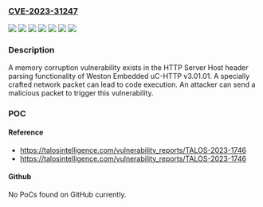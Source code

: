 ### [CVE-2023-31247](https://cve.mitre.org/cgi-bin/cvename.cgi?name=CVE-2023-31247)
![](https://img.shields.io/static/v1?label=Product&message=Cesium%20NET&color=blue)
![](https://img.shields.io/static/v1?label=Product&message=Gecko%20Platform&color=blue)
![](https://img.shields.io/static/v1?label=Product&message=uC-HTTP&color=blue)
![](https://img.shields.io/static/v1?label=Version&message=%3D%203.07.01%20&color=brighgreen)
![](https://img.shields.io/static/v1?label=Version&message=%3D%204.3.1.0%20&color=brighgreen)
![](https://img.shields.io/static/v1?label=Version&message=%3D%20v3.01.01%20&color=brighgreen)
![](https://img.shields.io/static/v1?label=Vulnerability&message=CWE-119%3A%20Improper%20Restriction%20of%20Operations%20within%20the%20Bounds%20of%20a%20Memory%20Buffer&color=brighgreen)

### Description

A memory corruption vulnerability exists in the HTTP Server Host header parsing functionality of Weston Embedded uC-HTTP v3.01.01. A specially crafted network packet can lead to code execution. An attacker can send a malicious packet to trigger this vulnerability.

### POC

#### Reference
- https://talosintelligence.com/vulnerability_reports/TALOS-2023-1746
- https://talosintelligence.com/vulnerability_reports/TALOS-2023-1746

#### Github
No PoCs found on GitHub currently.

